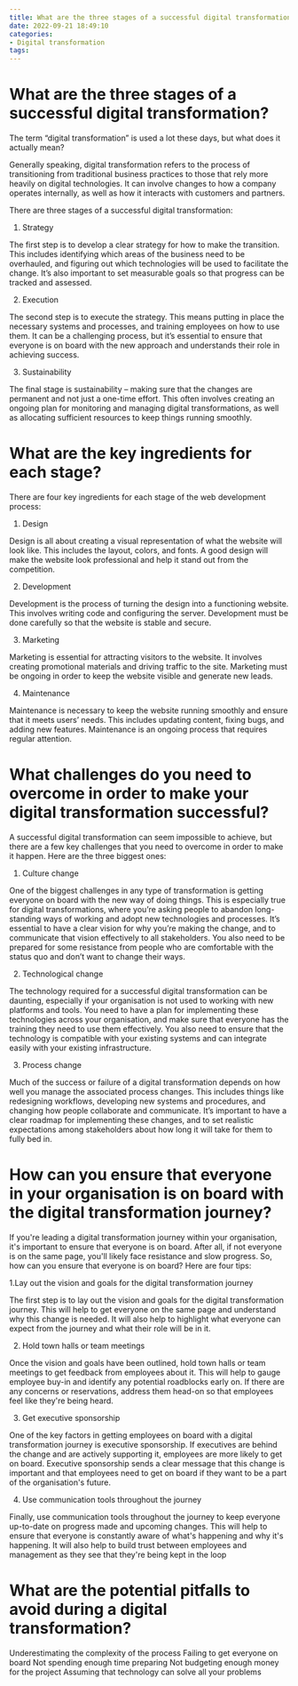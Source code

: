 ```yaml
---
title: What are the three stages of a successful digital transformation
date: 2022-09-21 18:49:10
categories:
- Digital transformation
tags:
---
```



#  What are the three stages of a successful digital transformation?

The term “digital transformation” is used a lot these days, but what does it actually mean?

 Generally speaking, digital transformation refers to the process of transitioning from traditional business practices to those that rely more heavily on digital technologies. It can involve changes to how a company operates internally, as well as how it interacts with customers and partners.

There are three stages of a successful digital transformation:

1. Strategy

The first step is to develop a clear strategy for how to make the transition. This includes identifying which areas of the business need to be overhauled, and figuring out which technologies will be used to facilitate the change. It’s also important to set measurable goals so that progress can be tracked and assessed.

2. Execution

The second step is to execute the strategy. This means putting in place the necessary systems and processes, and training employees on how to use them. It can be a challenging process, but it’s essential to ensure that everyone is on board with the new approach and understands their role in achieving success.

3. Sustainability

The final stage is sustainability – making sure that the changes are permanent and not just a one-time effort. This often involves creating an ongoing plan for monitoring and managing digital transformations, as well as allocating sufficient resources to keep things running smoothly.

#  What are the key ingredients for each stage?

There are four key ingredients for each stage of the web development process:

1. Design

Design is all about creating a visual representation of what the website will look like. This includes the layout, colors, and fonts. A good design will make the website look professional and help it stand out from the competition.

2. Development

Development is the process of turning the design into a functioning website. This involves writing code and configuring the server. Development must be done carefully so that the website is stable and secure.

3. Marketing

Marketing is essential for attracting visitors to the website. It involves creating promotional materials and driving traffic to the site. Marketing must be ongoing in order to keep the website visible and generate new leads.

4. Maintenance

Maintenance is necessary to keep the website running smoothly and ensure that it meets users’ needs. This includes updating content, fixing bugs, and adding new features. Maintenance is an ongoing process that requires regular attention.

#  What challenges do you need to overcome in order to make your digital transformation successful?

A successful digital transformation can seem impossible to achieve, but there are a few key challenges that you need to overcome in order to make it happen. Here are the three biggest ones:

1. Culture change

One of the biggest challenges in any type of transformation is getting everyone on board with the new way of doing things. This is especially true for digital transformations, where you’re asking people to abandon long-standing ways of working and adopt new technologies and processes. It’s essential to have a clear vision for why you’re making the change, and to communicate that vision effectively to all stakeholders. You also need to be prepared for some resistance from people who are comfortable with the status quo and don’t want to change their ways.

2. Technological change

The technology required for a successful digital transformation can be daunting, especially if your organisation is not used to working with new platforms and tools. You need to have a plan for implementing these technologies across your organisation, and make sure that everyone has the training they need to use them effectively. You also need to ensure that the technology is compatible with your existing systems and can integrate easily with your existing infrastructure.

3. Process change

Much of the success or failure of a digital transformation depends on how well you manage the associated process changes. This includes things like redesigning workflows, developing new systems and procedures, and changing how people collaborate and communicate. It’s important to have a clear roadmap for implementing these changes, and to set realistic expectations among stakeholders about how long it will take for them to fully bed in.

#  How can you ensure that everyone in your organisation is on board with the digital transformation journey?

If you're leading a digital transformation journey within your organisation, it's important to ensure that everyone is on board. After all, if not everyone is on the same page, you'll likely face resistance and slow progress. So, how can you ensure that everyone is on board? Here are four tips:

1.Lay out the vision and goals for the digital transformation journey

The first step is to lay out the vision and goals for the digital transformation journey. This will help to get everyone on the same page and understand why this change is needed. It will also help to highlight what everyone can expect from the journey and what their role will be in it.

2. Hold town halls or team meetings

Once the vision and goals have been outlined, hold town halls or team meetings to get feedback from employees about it. This will help to gauge employee buy-in and identify any potential roadblocks early on. If there are any concerns or reservations, address them head-on so that employees feel like they're being heard.

3. Get executive sponsorship

One of the key factors in getting employees on board with a digital transformation journey is executive sponsorship. If executives are behind the change and are actively supporting it, employees are more likely to get on board. Executive sponsorship sends a clear message that this change is important and that employees need to get on board if they want to be a part of the organisation's future.

4. Use communication tools throughout the journey

Finally, use communication tools throughout the journey to keep everyone up-to-date on progress made and upcoming changes. This will help to ensure that everyone is constantly aware of what's happening and why it's happening. It will also help to build trust between employees and management as they see that they're being kept in the loop

#  What are the potential pitfalls to avoid during a digital transformation?

Underestimating the complexity of the process
Failing to get everyone on board
Not spending enough time preparing
Not budgeting enough money for the project
Assuming that technology can solve all your problems